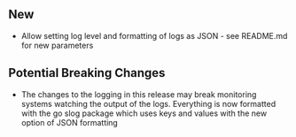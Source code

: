 ## New
- Allow setting log level and formatting of logs as JSON - see README.md for new parameters

## Potential Breaking Changes
- The changes to the logging in this release may break monitoring systems watching the output of the logs. Everything is now formatted with the go slog package which uses keys and values with the new option of JSON formatting
